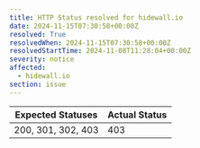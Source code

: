 ```yaml
---
title: HTTP Status resolved for hidewall.io
date: 2024-11-15T07:30:58+00:00Z
resolved: True
resolvedWhen: 2024-11-15T07:30:58+00:00Z
resolvedStartTime: 2024-11-08T11:28:04+00:00Z
severity: notice
affected:
  - hidewall.io
section: issue
---
```


| Expected Statuses | Actual Status  |
|-------------------|----------------|
| 200, 301, 302, 403 | 403 |
